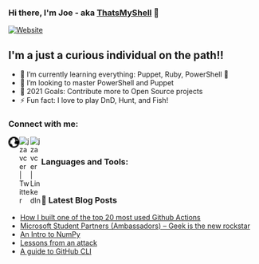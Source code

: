 ### Hi there, I'm Joe - aka [ThatsMyShell][website] 👋 

[![Website](https://img.shields.io/website?label=thatsmyshell.com&style=for-the-badge&url=https%3A%2F%2Fthatsmyshell.com)](https://www.thatsmyshell.com)

## I'm a just a curious individual on the path!!

- 🌱 I’m currently learning everything: Puppet, Ruby, PowerShell 🤣
- 👯 I’m looking to master PowerShell and Puppet
- 🥅 2021 Goals: Contribute more to Open Source projects
- ⚡ Fun fact: I love to play DnD, Hunt, and Fish!

### Connect with me:

[<img align="left" alt="jzavcer" width="22px" src="https://raw.githubusercontent.com/iconic/open-iconic/master/svg/globe.svg" />][website]
[<img align="left" alt="jzavcer | Twitter" width="22px" src="https://cdn.jsdelivr.net/npm/simple-icons@v3/icons/twitter.svg" />][twitter]
[<img align="left" alt="jzavcer | LinkedIn" width="22px" src="https://cdn.jsdelivr.net/npm/simple-icons@v3/icons/linkedin.svg" />][linkedin]

<br />

### Languages and Tools:

<br />

### 📕 Latest Blog Posts

<!-- BLOG-POST-LIST:START -->
- [How I built one of the top 20 most used Github Actions](https://www.gautamkrishnar.com/how-i-built-one-of-the-top-20-most-used-github-actions/)
- [Microsoft Student Partners &lpar;Ambassadors&rpar; – Geek is the new rockstar](https://www.gautamkrishnar.com/microsoft-student-partners/)
- [An Intro to NumPy](https://www.gautamkrishnar.com/an-intro-to-numpy/)
- [Lessons from an attack](https://www.gautamkrishnar.com/lessons-from-an-attack/)
- [A guide to GitHub CLI](https://www.gautamkrishnar.com/a-guide-to-github-cli/)
<!-- BLOG-POST-LIST:END -->

[website]: https://thatsmyshell.com/
[twitter]: https://twitter.com/jzavcer
[linkedin]: https://www.linkedin.com/in/josephzavcer/